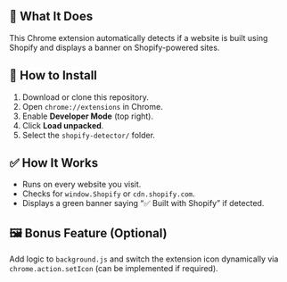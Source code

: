 
## 🔧 What It Does
This Chrome extension automatically detects if a website is built using Shopify and displays a banner on Shopify-powered sites.

## 🚀 How to Install
1. Download or clone this repository.
2. Open `chrome://extensions` in Chrome.
3. Enable **Developer Mode** (top right).
4. Click **Load unpacked**.
5. Select the `shopify-detector/` folder.

## ✅ How It Works
- Runs on every website you visit.
- Checks for `window.Shopify` or `cdn.shopify.com`.
- Displays a green banner saying “✅ Built with Shopify” if detected.

## 🖼️ Bonus Feature (Optional)
Add logic to `background.js` and switch the extension icon dynamically via `chrome.action.setIcon` (can be implemented if required).
